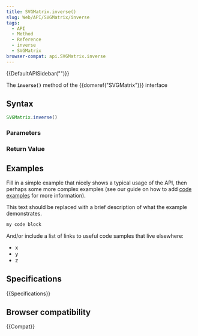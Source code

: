 ```yaml
---
title: SVGMatrix.inverse()
slug: Web/API/SVGMatrix/inverse
tags:
  - API
  - Method
  - Reference
  - inverse
  - SVGMatrix
browser-compat: api.SVGMatrix.inverse
---
```

{{DefaultAPISidebar("")}}

The **`inverse()`** method of the {{domxref("SVGMatrix")}} interface 

## Syntax

```js
SVGMatrix.inverse()
```

### Parameters



### Return Value



## Examples

Fill in a simple example that nicely shows a typical usage of the API, then perhaps some more complex examples (see our guide on how to add [code examples](/en-US/docs/MDN/Contribute/Structures/Code_examples) for more information).

This text should be replaced with a brief description of what the example demonstrates.

```js
my code block
```

And/or include a list of links to useful code samples that live elsewhere:

*   x
*   y
*   z

## Specifications

{{Specifications}}

## Browser compatibility

{{Compat}}

